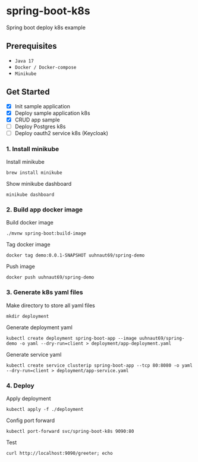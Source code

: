 # spring-boot-k8s

Spring boot deploy k8s example

## Prerequisites

- `Java 17`
- `Docker / Docker-compose`
- `Minikube`

## Get Started

- [x] Init sample application
- [x] Deploy sample application k8s
- [x] CRUD app sample
- [ ] Deploy Postgres k8s
- [ ] Deploy oauth2 service k8s (Keycloak)

### 1. Install minikube

Install minikube

```shell
brew install minikube
```

Show minikube dashboard

```shell
minikube dashboard
```

### 2. Build app docker image

Build docker image

```shell
./mvnw spring-boot:build-image
```

Tag docker image

```shell
docker tag demo:0.0.1-SNAPSHOT uuhnaut69/spring-demo
```

Push image

```shell
docker push uuhnaut69/spring-demo
```

### 3. Generate k8s yaml files

Make directory to store all yaml files

```shell
mkdir deployment
```

Generate deployment yaml

```shell
kubectl create deployment spring-boot-app --image uuhnaut69/spring-demo -o yaml --dry-run=client > deployment/app-deployment.yaml
```

Generate service yaml

```shell
kubectl create service clusterip spring-boot-app --tcp 80:8080 -o yaml --dry-run=client > deployment/app-service.yaml
```

### 4. Deploy

Apply deployment

```shell
kubectl apply -f ./deployment
```

Config port forward

```shell
kubectl port-forward svc/spring-boot-k8s 9090:80
```

Test

```shell
curl http://localhost:9090/greeter; echo
```